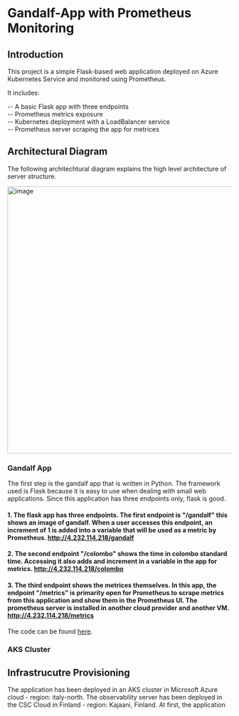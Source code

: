 # Gandalf-App with Prometheus Monitoring

## Introduction

This project is a simple Flask-based web application deployed on Azure Kubernetes Service and monitored using Prometheus. 

It includes:

 --  A basic Flask app with three endpoints  
 --  Prometheus metrics exposure  
 --  Kubernetes deployment with a LoadBalancer service  
 --  Prometheus server scraping the app for metrices
 

## Architectural Diagram

The following architechtural diagram explains the high level architecture of server structure. 

<img width="771" height="601" alt="image" src="https://github.com/user-attachments/assets/a93a9dc7-635d-4a6c-84da-c024ced16775" />

### Gandalf App

The first step is the gandalf app that is written in Python. The framework used is Flask because it is easy to use when dealing with small web applications. Since this application has three endpoints only, flask is good.

#### 1. The flask app has three endpoints. The first endpoint is "/gandalf" this shows an image of gandalf. When a user accesses this endpoint, an increment of 1 is added into a variable that will be used as a metric by Prometheus. http://4.232.114.218/gandalf

#### 2. The second endpoint "/colombo" shows the time in colombo standard time. Accessing it also adds and increment in a variable in the app for metrics. http://4.232.114.218/colombo

#### 3. The third endpoint shows the metrices themselves. In this app, the endpoint "/metrics" is primarity open for Prometheus to scrape metrics from this application and show them in the Prometheus UI. The prometheus server is installed in another cloud provider and another VM. http://4.232.114.218/metrics

The code can be found [here](https://github.com/samishafique786/observability-w-prometheus/blob/main/pyapp/app.py).

### AKS Cluster




## Infrastrucutre Provisioning

The application has been deployed in an AKS cluster in Microsoft Azure cloud - region: italy-north. The observability server has been deployed in the CSC Cloud in Finland - region: Kajaani, Finland. At first, the application 
